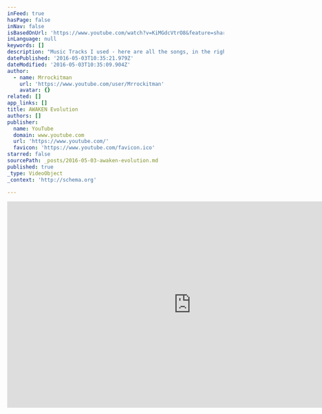 ```yaml
---
inFeed: true
hasPage: false
inNav: false
isBasedOnUrl: 'https://www.youtube.com/watch?v=KiMGdcVtrO8&feature=share&list=PL5239DF7B41839E8E&index=1'
inLanguage: null
keywords: []
description: "Music Tracks I used - here are all the songs, in the right order: _ _Zoosters Breakout- Madagascar main theme _Blood Diamond - Solomon Vandy _ Giant Lip- Ma' africa _Unearthed-Nara (Cold case theme) _The Village Soundtrack - The Gravel Road (11:25) _The You Didn't Even Get Wet _Blood Diamond - Solomon Vandy (again) _Dreamcatcher - Seventh Heaven http://www.choicepointmovement.com/ 2012 - A MESSAGE OF HOPE http://www.youtube.com/watch?v=r_YOG3jMlV4"
datePublished: '2016-05-03T10:35:21.979Z'
dateModified: '2016-05-03T10:35:09.904Z'
author:
  - name: Mrrockitman
    url: 'https://www.youtube.com/user/Mrrockitman'
    avatar: {}
related: []
app_links: []
title: AWAKEN Evolution
authors: []
publisher:
  name: YouTube
  domain: www.youtube.com
  url: 'https://www.youtube.com/'
  favicon: 'https://www.youtube.com/favicon.ico'
starred: false
sourcePath: _posts/2016-05-03-awaken-evolution.md
published: true
_type: VideoObject
_context: 'http://schema.org'

---
```

<iframe src="https://cdn.embedly.com/widgets/media.html?src=https%3A%2F%2Fwww.youtube.com%2Fembed%2Fvideoseries%3Flist%3DPL5239DF7B41839E8E&amp;url=https%3A%2F%2Fwww.youtube.com%2Fwatch%3Fv%3DKiMGdcVtrO8%26feature%3Dshare%26list%3DPL5239DF7B41839E8E%26index%3D1&amp;image=https%3A%2F%2Fi.ytimg.com%2Fvi%2FKiMGdcVtrO8%2Fhqdefault.jpg&amp;key=b7d04c9b404c499eba89ee7072e1c4f7&amp;type=text%2Fhtml&amp;schema=youtube" width="854" height="480" scrolling="no" frameborder="0" allowfullscreen="" style=""></iframe>